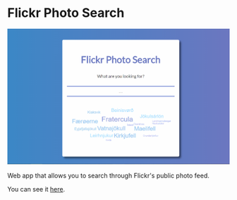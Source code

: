 # Flickr Photo Search 
![Flickr Photo Search](https://github.com/anna-wro/flickr/blob/master/screenshots/screenshot.png)

Web app that allows you to search through Flickr's public photo feed.

You can see it [here](http://anna.pm/flickr/). 
